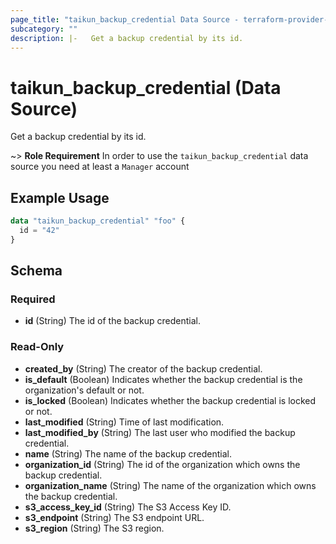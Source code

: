 ```yaml
---
page_title: "taikun_backup_credential Data Source - terraform-provider-taikun"
subcategory: ""
description: |-   Get a backup credential by its id.
---
```


# taikun_backup_credential (Data Source)

Get a backup credential by its id.

~> **Role Requirement** In order to use the `taikun_backup_credential` data source you need at least a `Manager` account

## Example Usage

```terraform
data "taikun_backup_credential" "foo" {
  id = "42"
}
```

<!-- schema generated by tfplugindocs -->
## Schema

### Required

- **id** (String) The id of the backup credential.

### Read-Only

- **created_by** (String) The creator of the backup credential.
- **is_default** (Boolean) Indicates whether the backup credential is the organization's default or not.
- **is_locked** (Boolean) Indicates whether the backup credential is locked or not.
- **last_modified** (String) Time of last modification.
- **last_modified_by** (String) The last user who modified the backup credential.
- **name** (String) The name of the backup credential.
- **organization_id** (String) The id of the organization which owns the backup credential.
- **organization_name** (String) The name of the organization which owns the backup credential.
- **s3_access_key_id** (String) The S3 Access Key ID.
- **s3_endpoint** (String) The S3 endpoint URL.
- **s3_region** (String) The S3 region.


